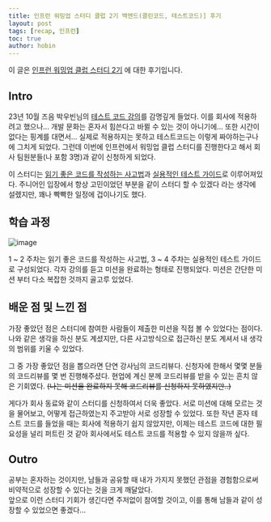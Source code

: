 ```yaml
---
title: 인프런 워밍업 스터디 클럽 2기 백엔드(클린코드, 테스트코드)] 후기
layout: post
tags: [recap, 인프런]
toc: true
author: hobin
---
```


이 글은 [인프런 워밍업 클럽 스터디 2기](https://www.inflearn.com/course/offline/warmup-club-2-be-wb) 에 대한 후기입니다.

## Intro

23년 10월 즈음 박우빈님의 [테스트 코드 강의](https://inf.run/TWa7k)를 감명깊게 들었다. 이를 회사에 적용하려고 했으나... 개발 문화는 혼자서 힘쓴다고 바뀔 수 있는 것이 아니기에... 또한 시간이 없다는 핑계를 대면서... 실제로 적용하지는 못하고 테스트코드는 이렇게 짜야하는구나 에 그치게 되었다. 그런데 이번에 인프런에서 워밍업 클럽 스터디를 진행한다고 해서 회사 팀원분들(나 포함 3명)과 같이 신청하게 되었다. 

이 스터디는 [읽기 좋은 코드를 작성하는 사고법](https://inf.run/ZLScE)과 [실용적인 테스트 가이드](https://inf.run/TWa7k)로 이루어져있다. 주니어인 입장에서 항상 고민이었던 부분을 같이 스터디 할 수 있겠다 라는 생각에 설렜지만, 꽤나 빡빡한 일정에 겁이나기도 했다.

## 학습 과정
![image](https://github.com/user-attachments/assets/33707dfd-67ad-44fa-8422-1fdd68ade8a0)

1 ~ 2 주차는 읽기 좋은 코드를 작성하는 사고법, 3 ~ 4 주차는 실용적인 테스트 가이드로 구성되었다. 각자 강의를 듣고 미션을 완료하는 형태로 진행되었다. 
미션은 간단한 미션 부터 다소 복잡한 것까지 골고루 있었다. 

## 배운 점 및 느낀 점
가장 좋았던 점은 스터디에 참여한 사람들이 제출한 미션을 직접 볼 수 있었다는 점이다. 
나와 같은 생각을 하신 분도 계셨지만, 다른 사고방식으로 접근하신 분도 계셔서 내 생각의 범위를 키울 수 있었다.

그 중 가장 좋았던 점을 뽑으라면 단연 강사님의 코드리뷰다. 
신청자에 한해서 몇몇 분들의 코드리뷰를 몇 번 진행해주셨다. 현업에 계신 분께 코드리뷰를 받을 수 있는 흔치 않은 기회였다. ~~(나는 미션을 완료하지 못해 코드리뷰를 신청하지 못하였지만..)~~

게다가 회사 동료와 같이 스터디를 신청하여서 더욱 좋았다. 서로 미션에 대해 모르는 것을 물어보고, 어떻게 접근하였는지 주고받아 서로 성장할 수 있었다. 
또한 작년 혼자 테스트 코드를 들었을 때는 회사에 적용하기 쉽지 않았지만, 이제는 테스트 코드에 대한 필요성을 널리 퍼트린 것 같아 회사에서도 테스트 코드를 적용할 수 있지 않을까 싶다.


## Outro
공부는 혼자하는 것이지만, 남들과 공유할 때 내가 가지지 못했던 관점을 경험함으로써 비약적으로 성장할 수 있다는 것을 크게 깨달았다.   
앞으로 이런 스터디 기회가 생긴다면 주저없이 참여할 것이고, 이를 통해 남들과 같이 성장할 수 있었으면 좋겠다...


